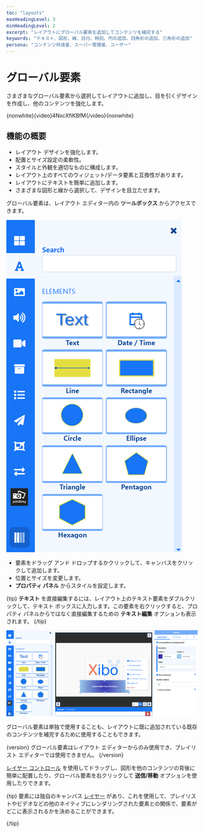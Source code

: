 ```yaml
---
toc: "layouts"
maxHeadingLevel: 3
minHeadingLevel: 2
excerpt: "レイアウトにグローバル要素を追加してコンテンツを補完する"
keywords: "テキスト、図形、線、日付、時刻、円の追加、四角形の追加、三角形の追加"
persona: "コンテンツ作成者、スーパー管理者、ユーザー"
---
```


# グローバル要素

さまざまなグローバル要素から選択してレイアウトに追加し、目を引くデザインを作成し、他のコンテンツを強化します。

{nonwhite}{video}4NxcXfiKBfM{/video}{nonwhite}

## 機能の概要

- レイアウト デザインを強化します。
- 配置とサイズ設定の柔軟性。
- スタイルと外観を適切なものに構成します。
- レイアウト上のすべてのウィジェット/データ要素と互換性があります。
- レイアウトにテキストを簡単に追加します。
- さまざまな図形と線から選択して、デザインを目立たせます。

グローバル要素は、レイアウト エディター内の **ツールボックス** からアクセスできます。

![グローバル要素](img/v4_layouts_global_elements.png)

- 要素をドラッグ アンド ドロップするかクリックして、キャンバスをクリックして追加します。
- 位置とサイズを変更します。
- **プロパティ パネル** からスタイルを設定します。

{tip}
**テキスト** を直接編集するには、レイアウト上のテキスト要素をダブルクリックして、テキスト ボックスに入力します。この要素を右クリックすると、プロパティ パネルからではなく直接編集するための **テキスト編集** オプションも表示されます。
{/tip}

![テキスト要素の追加](img/v4_layouts_add_text_element.png)

グローバル要素は単独で使用することも、レイアウトに既に追加されている既存のコンテンツを補完するために使用することもできます。

{version}
グローバル要素はレイアウト エディターからのみ使用でき、プレイリスト エディターでは使用できません。
{/version}

[レイヤー コントロール](layouts_editor.html#content-layer-control) を使用してドラッグし、図形を他のコンテンツの背後に簡単に配置したり、グローバル要素を右クリックして **送信/移動** オプションを使用したりできます。

{tip}
要素には独自のキャンバス [レイヤー](layouts_editor.html#content-layering) があり、これを使用して、プレイリストやビデオなどの他のネイティブにレンダリングされた要素との関係で、要素がどこに表示されるかを決めることができます。

{/tip}

